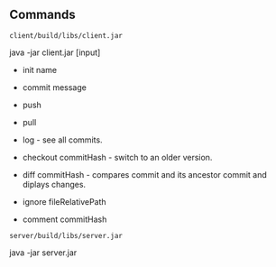 ## Commands

```
client/build/libs/client.jar
```
java -jar client.jar [input]
 
* init name

* commit message

* push

* pull

* log - see all commits.

* checkout commitHash - switch to an older version.

* diff commitHash - compares commit and its ancestor commit and diplays changes.

* ignore fileRelativePath

* comment commitHash



```
server/build/libs/server.jar
```

java -jar server.jar 

